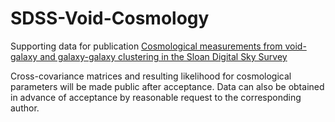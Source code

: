# SDSS-Void-Cosmology

Supporting data for publication [Cosmological measurements from void-galaxy and galaxy-galaxy clustering in the Sloan Digital Sky Survey](https://arxiv.org/abs/2303.06143)

Cross-covariance matrices and resulting likelihood for cosmological parameters will be made public after acceptance. Data can also be obtained in advance of acceptance by reasonable request to the corresponding author.
